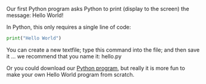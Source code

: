 Our first Python program asks Python to print (display to the screen) the message:  Hello World!

In Python, this only requires a single line of code:

```python
print("Hello World")
```

You can create a new textfile; type this command into the file; and then save it ... we recommend that you name it: hello.py

Or you could download our <a download href="hello.py">Python program</a>, but really it is more fun to make your own Hello World program from scratch.
